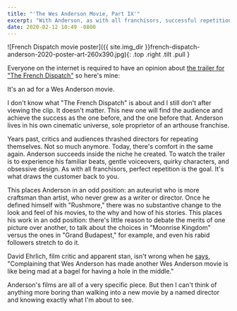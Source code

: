 ```yaml
---
title: "'The Wes Anderson Movie, Part IX'"
excerpt: "With Anderson, as with all franchisors, successful repetition is the goal."
date: 2020-02-12 10:49 -0800
---
```

![French Dispatch movie poster]({{ site.img_dir }}french-dispatch-anderson-2020-poster-art-260x390.jpg){: .top .right .tilt .pull }

Everyone on the internet is required to have an opinion about [the trailer for "The French Dispatch"](https://www.youtube.com/watch?v=TcPk2p0Zaw4) so here's mine:

It's an ad for a Wes Anderson movie.

I don't know what "The French Dispatch" is about and I still don't after viewing the clip. It doesn't matter. This new one will find the audience and achieve the success as the one before, and the one before that. Anderson lives in his own cinematic universe, sole proprietor of an arthouse franchise.

Years past, critics and audiences thrashed directors for repeating themselves. Not so much anymore. Today, there's comfort in the same again. Anderson succeeds inside the niche he created. To watch the trailer is to experience his familiar beats, gentle voiceovers, quirky characters, and obsessive design. As with all franchisors, perfect repetition is the goal. It's what draws the customer back to you.

This places Anderson in an odd position: an auteurist who is more craftsman than artist, who never grew as a writer or director. Once he defined himself with "Rushmore," there was no substantive change to the look and feel of his movies, to the why and how of his stories. This places his work in an odd position: there's little reason to debate the merits of one picture over another, to talk about the choices in "Moonrise Kingdom" versus the ones in "Grand Budapest," for example, and even his rabid followers stretch to do it.

David Ehrlich, film critic and apparent stan, isn't wrong when he [says](https://twitter.com/davidehrlich/status/1227660182555123713), "Complaining that Wes Anderson has made another Wes Anderson movie is like being mad at a bagel for having a hole in the middle."

Anderson's films are all of a very specific piece. But then I can't think of anything more boring than walking into a new movie by a named director and knowing exactly what I'm about to see.
